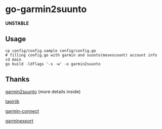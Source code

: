 # go-garmin2suunto

**UNSTABLE**

## Usage

```
cp config/config.sample config/config.go
# filling config.go with garmin and suunto(movescount) account info
cd main
go build -ldflags '-s -w' -o garmin2suunto
```

## Thanks

[garmin2suunto](https://github.com/goodtools/garmin2suunto) (more details inside)

[tapiriik](https://github.com/cpfair/tapiriik)

[garmin-connect](https://github.com/abrander/garmin-connect)

[garminexport](https://github.com/petergardfjall/garminexport)
